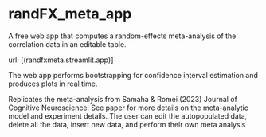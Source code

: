 # randFX_meta_app
A free web app that computes a random-effects meta-analysis of the correlation data in an editable table. 

url: [(randfxmeta.streamlit.app)]

The web app performs bootstrapping for confidence interval estimation and produces plots in real time. 

Replicates the meta-analysis from Samaha &amp; Romei (2023) Journal of Cognitive Neuroscience. See paper for more details on the meta-analytic model and experiment details. 
The user can edit the autopopulated data, delete all the data, insert new data, and perform their own meta analysis
